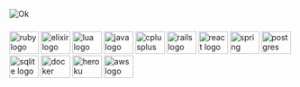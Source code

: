 ![Ok](https://i.pinimg.com/originals/f9/57/6f/f9576fca9fc8ef79976a1d6327bbe9ae.gif)

###

<div align="left">
  <img src="https://cdn.jsdelivr.net/gh/devicons/devicon/icons/ruby/ruby-original.svg" height="40" width="52" alt="ruby logo" />
  <img src="https://cdn.jsdelivr.net/gh/devicons/devicon@latest/icons/elixir/elixir-original.svg" height="40" width="52" alt="elixir logo" />
  <img src="https://cdn.jsdelivr.net/gh/devicons/devicon@latest/icons/lua/lua-original.svg" height="40" width="52" alt="lua logo" />
  <img src="https://cdn.jsdelivr.net/gh/devicons/devicon@latest/icons/java/java-original.svg" height="40" width="52" alt="java logo" />
  <img src="https://cdn.jsdelivr.net/gh/devicons/devicon@latest/icons/cplusplus/cplusplus-original.svg" height="40" width="52" alt="cplusplus logo"/>
  <img src="https://cdn.jsdelivr.net/gh/devicons/devicon/icons/rails/rails-original-wordmark.svg" height="40" width="52" alt="rails logo" />
  <img src="https://cdn.jsdelivr.net/gh/devicons/devicon@latest/icons/react/react-original.svg" height="40" width="52" alt="react logo" />
  <img src="https://cdn.jsdelivr.net/gh/devicons/devicon@latest/icons/spring/spring-original.svg" height="40" width="52" alt="spring logo"/>
  <img src="https://cdn.jsdelivr.net/gh/devicons/devicon@latest/icons/postgresql/postgresql-original.svg" height="40" width="52" alt="postgres logo" />
  <img src="https://cdn.jsdelivr.net/gh/devicons/devicon@latest/icons/sqlite/sqlite-original.svg" height="40" width="52" alt="sqlite logo"/>
  <img src="https://cdn.jsdelivr.net/gh/devicons/devicon/icons/docker/docker-original.svg" height="40" width="52" alt="docker logo" />
  <img src="https://cdn.jsdelivr.net/gh/devicons/devicon@latest/icons/heroku/heroku-plain.svg" height="40" width="52" alt="heroku logo" />
  <img src="https://cdn.jsdelivr.net/gh/devicons/devicon@latest/icons/amazonwebservices/amazonwebservices-original-wordmark.svg" height="40" width="52" alt="aws logo" />
</div>
